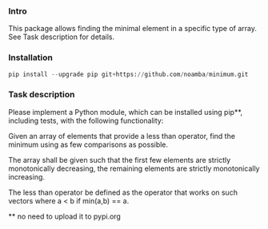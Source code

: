 ### Intro
This package allows finding the minimal element in a specific type of array. 
See Task description for details. 

### Installation

```python
pip install --upgrade pip git+https://github.com/noamba/minimum.git
```

### Task description 

Please implement a Python module, which can be installed using pip**, including tests,
with the following functionality:

Given an array of elements that provide a less
than operator, find the minimum using as few comparisons as possible.

The array shall be given such that the first few elements are strictly monotonically
decreasing, the remaining elements are strictly monotonically increasing.

The less than operator be defined as the operator that works on such
vectors where a < b if min(a,b) == a.

** no need to upload it to pypi.org
